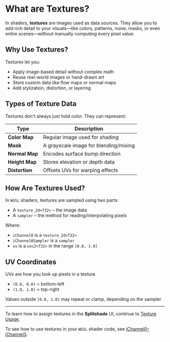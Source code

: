 # What are Textures?

In shaders, **textures** are images used as data sources. They allow you to add rich detail to your visuals—like colors, patterns, noise, masks, or even entire scenes—without manually computing every pixel value.

## Why Use Textures?

Textures let you:

- Apply image-based detail without complex math
- Reuse real-world images or hand-drawn art
- Store custom data like flow maps or normal maps
- Add stylization, distortion, or layering

## Types of Texture Data

Textures don't always just hold color. They can represent:

| Type           | Description                           |
| -------------- | ------------------------------------- |
| **Color Map**  | Regular image used for shading        |
| **Mask**       | A grayscale image for blending/mixing |
| **Normal Map** | Encodes surface bump direction        |
| **Height Map** | Stores elevation or depth data        |
| **Distortion** | Offsets UVs for warping effects       |

## How Are Textures Used?

In `WGSL` shaders, textures are sampled using two parts:

- A `texture_2d<f32>` – the image data
- A `sampler` – the method for reading/interpolating pixels

Where:
- `iChannel0` is a `texture_2d<f32>`
- `iChannel0Sampler` is a `sampler`
- `uv` is a `vec2<f32>` in the range `[0.0, 1.0]`

## UV Coordinates
UVs are how you look up pixels in a texture.

- `(0.0, 0.0)` = bottom-left
- `(1.0, 1.0)` = top-right

Values outside `[0.0, 1.0]` may repeat or clamp, depending on the sampler

---

To learn how to assign textures in the **Splitshade** UI, continue to [Texture Usage](usage.md).

To see how to use textures in your `WGSL` shader code, see [iChannel0–iChannel3](../uniforms/iChannel.md).
